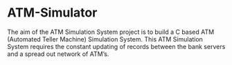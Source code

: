 # ATM-Simulator
The aim of the ATM Simulation System project is to build a C based ATM (Automated Teller Machine) Simulation System. This ATM Simulation System requires the constant updating of records between the bank servers and a spread out network of ATM’s.
